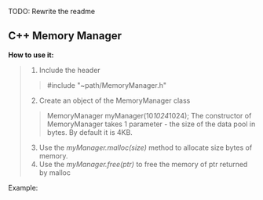 TODO: Rewrite the readme
## C++ Memory Manager	

**How to use it:**
> 1. Include the header
>>#include "~path/MemoryManager.h"
> 2. Create an object of the MemoryManager class
>> MemoryManager myManager(10*1024*1024);
>> The constructor of MemoryManager takes 1 parameter - the size of the data pool in bytes. By default it is 4KB.
> 3. Use the *myManager.malloc(size)* method to allocate size bytes of memory.
> 4. Use the *myManager.free(ptr)* to free the memory of ptr returned by malloc

Example:
